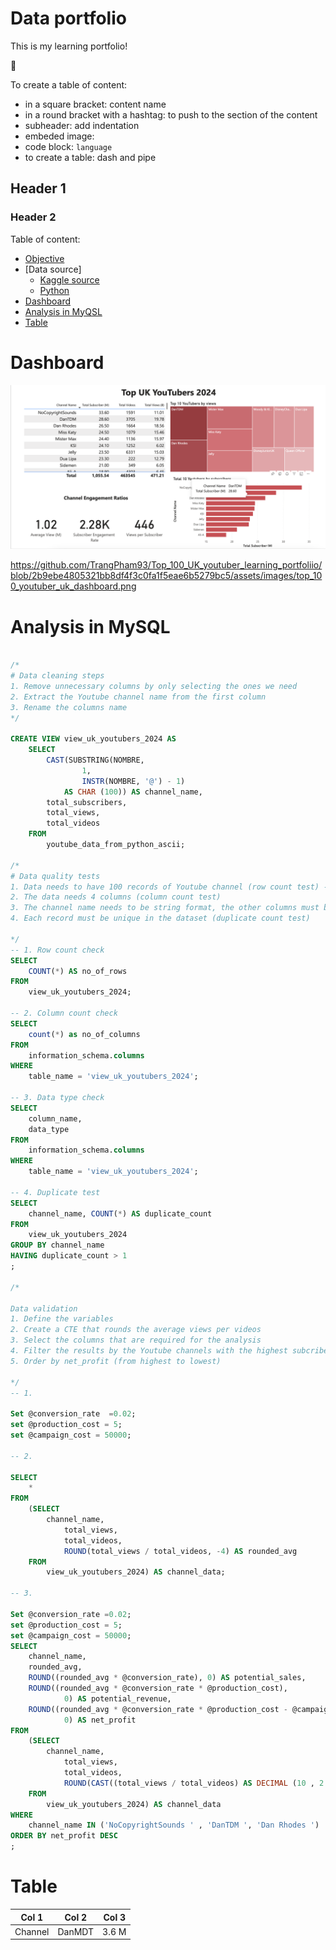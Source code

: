 # Data portfolio


This is my learning portfolio!

🥸

To create a table of content: 
- in a square bracket: content name
- in a round bracket with a hashtag: to push to the section of the content
- subheader: add indentation
- embeded image: ![]()
- code block: ``` language ```
- to create a table: dash and pipe

## Header 1


### Header 2

Table of content:

- [Objective](#objective)
- [Data source]
  - [Kaggle source](#Kaggle)
  - [Python](#Python)
- [Dashboard](#Dashboard)
- [Analysis in MyQSL](#analysis-in-MySQL)
- [Table](#Table)

# Dashboard 
![Dashboard](assets/images/top_100_youtuber_uk_dashboard.png)

https://github.com/TrangPham93/Top_100_UK_youtuber_learning_portfoliio/blob/2b9ebe4805321bb8df4f3c0fa1f5eae6b5279bc5/assets/images/top_100_youtuber_uk_dashboard.png


# Analysis in MySQL

```sql

/*
# Data cleaning steps
1. Remove unnecessary columns by only selecting the ones we need
2. Extract the Youtube channel name from the first column
3. Rename the columns name
*/

CREATE VIEW view_uk_youtubers_2024 AS
    SELECT 
        CAST(SUBSTRING(NOMBRE,
                1,
                INSTR(NOMBRE, '@') - 1)
            AS CHAR (100)) AS channel_name,
        total_subscribers,
        total_views,
        total_videos
    FROM
        youtube_data_from_python_ascii;
        
/*
# Data quality tests
1. Data needs to have 100 records of Youtube channel (row count test) -- ok
2. The data needs 4 columns (column count test)
3. The channel name needs to be string format, the other columns must be numerical data type.
4. Each record must be unique in the dataset (duplicate count test)

*/
-- 1. Row count check
SELECT 
    COUNT(*) AS no_of_rows
FROM
    view_uk_youtubers_2024;

-- 2. Column count check
SELECT 
    count(*) as no_of_columns
FROM
    information_schema.columns
WHERE
    table_name = 'view_uk_youtubers_2024';
    
-- 3. Data type check
SELECT 
    column_name,
    data_type
FROM
    information_schema.columns
WHERE
    table_name = 'view_uk_youtubers_2024';
	
-- 4. Duplicate test
SELECT 
    channel_name, COUNT(*) AS duplicate_count
FROM
    view_uk_youtubers_2024
GROUP BY channel_name
HAVING duplicate_count > 1
;

/*

Data validation
1. Define the variables
2. Create a CTE that rounds the average views per videos
3. Select the columns that are required for the analysis
4. Filter the results by the Youtube channels with the highest subcriber base
5. Order by net_profit (from highest to lowest)

*/
-- 1. 

Set @conversion_rate  =0.02;
set @production_cost = 5;
set @campaign_cost = 50000;

-- 2.

SELECT 
    *
FROM
    (SELECT 
        channel_name,
            total_views,
            total_videos,
            ROUND(total_views / total_videos, -4) AS rounded_avg
    FROM
        view_uk_youtubers_2024) AS channel_data;

-- 3. 

Set @conversion_rate =0.02;
set @production_cost = 5;
set @campaign_cost = 50000;
SELECT 
    channel_name,
    rounded_avg,
    ROUND((rounded_avg * @conversion_rate), 0) AS potential_sales,
    ROUND((rounded_avg * @conversion_rate * @production_cost),
            0) AS potential_revenue,
    ROUND((rounded_avg * @conversion_rate * @production_cost - @campaign_cost),
            0) AS net_profit
FROM
    (SELECT 
        channel_name,
            total_views,
            total_videos,
            ROUND(CAST((total_views / total_videos) AS DECIMAL (10 , 2 )), - 4) AS rounded_avg
    FROM
        view_uk_youtubers_2024) AS channel_data
WHERE
    channel_name IN ('NoCopyrightSounds ' , 'DanTDM ', 'Dan Rhodes ')
ORDER BY net_profit DESC
;


```


# Table

| Col 1 | Col 2 | Col 3|
| ----- | ----- | -----|
|Channel| DanMDT| 3.6 M|


